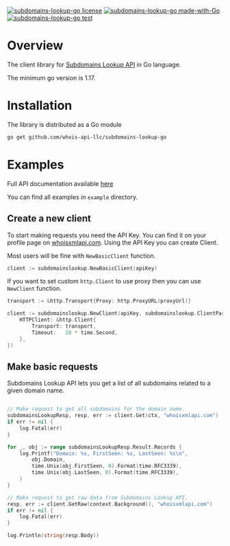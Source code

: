 [![subdomains-lookup-go license](https://img.shields.io/badge/License-MIT-green.svg)](https://opensource.org/licenses/MIT)
[![subdomains-lookup-go made-with-Go](https://img.shields.io/badge/Made%20with-Go-1f425f.svg)](https://pkg.go.dev/github.com/whois-api-llc/subdomains-lookup-go)
[![subdomains-lookup-go test](https://github.com/whois-api-llc/subdomains-lookup-go/workflows/Test/badge.svg)](https://github.com/whois-api-llc/subdomains-lookup-go/actions/)

# Overview

The client library for
[Subdomains Lookup API](https://subdomains.whoisxmlapi.com/)
in Go language.

The minimum go version is 1.17.

# Installation

The library is distributed as a Go module

```bash
go get github.com/whois-api-llc/subdomains-lookup-go
```

# Examples

Full API documentation available [here](https://subdomains.whoisxmlapi.com/api/documentation/making-requests)

You can find all examples in `example` directory.

## Create a new client

To start making requests you need the API Key. 
You can find it on your profile page on [whoisxmlapi.com](https://whoisxmlapi.com/).
Using the API Key you can create Client.

Most users will be fine with `NewBasicClient` function. 
```go
client := subdomainslookup.NewBasicClient(apiKey)
```

If you want to set custom `http.Client` to use proxy then you can use `NewClient` function.
```go
transport := &http.Transport{Proxy: http.ProxyURL(proxyUrl)}

client := subdomainslookup.NewClient(apiKey, subdomainslookup.ClientParams{
    HTTPClient: &http.Client{
        Transport: transport,
        Timeout:   20 * time.Second,
    },
})
```

## Make basic requests

Subdomains Lookup API lets you get a list of all subdomains related to a given domain name.

```go

// Make request to get all subdomains for the domain name.
subdomainsLookupResp, resp, err := client.Get(ctx, "whoisxmlapi.com")
if err != nil {
    log.Fatal(err)
}

for _, obj := range subdomainsLookupResp.Result.Records {
    log.Printf("Domain: %s, FirstSeen: %s, LastSeen: %s\n", 
		obj.Domain, 
		time.Unix(obj.FirstSeen, 0).Format(time.RFC3339), 
		time.Unix(obj.LastSeen, 0).Format(time.RFC3339),
    )
}

// Make request to get raw data from Subdomains Lookup API.
resp, err := client.GetRaw(context.Background(), "whoisxmlapi.com")
if err != nil {
    log.Fatal(err)
}

log.Println(string(resp.Body))


```
